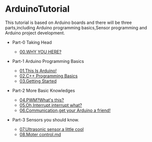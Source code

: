 # ArduinoTutorial
This tutorial is based on Arduino boards and there will be three parts,including Arduino programming basics,Sensor programming and Arduino project development.  
* Part-0 Taking Head
    - [00.WHY YOU HERE?](https://github.com/510Lab/ArduinoTutorial/blob/main/00.Why%20You%20Here%3F.md)
* Part-1 Arduino Programming Basics
    - [01.This Is Arduino!](https://github.com/CloudPalaceLab/ArduinoTutorial/blob/main/01.This%20Is%20Arduino!.md)
    - [02.C++ Programming Basics](https://github.com/510Lab/ArduinoTutorial/blob/main/02.C%2B%2B%20Programming%20Basics.md)
    - [03.Getting Started](https://github.com/510Lab/ArduinoTutorial/blob/main/03.Getting%20Started.md)

* Part-2 More Basic Knowledges 
    - [04.PWM?What's this?](https://github.com/510Lab/ArduinoTutorial/blob/main/04.PWM%3FWhat's%20this%3F.md)
    - [05.Oh,Interrupt,interrupt what?](https://github.com/510Lab/ArduinoTutorial/blob/main/05.Oh%2CInterrupt%2Cinterrupt%20what%3F.md)
    - [06.Communication,get your Arduino a friend!](https://github.com/510Lab/ArduinoTutorial/blob/main/06.Communication%2Cget%20your%20Arduino%20a%20friend!.md)  
* Part-3 Sensors you should know.
    - [07.Ultrasonic sensor,a little cool](https://github.com/510Lab/ArduinoTutorial/blob/main/07.Ultrasonic%20sensor%2Ca%20little%20cool..md)
    - [08.Moter control.md](https://github.com/510Lab/ArduinoTutorial/blob/main/08.Motor%20Control.md)
